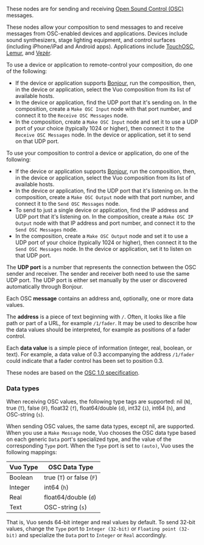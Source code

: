 These nodes are for sending and receiving [Open Sound Control (OSC)](http://opensoundcontrol.org/introduction-osc) messages. 

These nodes allow your composition to send messages to and receive messages from OSC-enabled devices and applications. Devices include sound synthesizers, stage lighting equipment, and control surfaces (including iPhone/iPad and Android apps). Applications include [TouchOSC](http://hexler.net/software/touchosc), [Lemur](http://liine.net/en/products/lemur/), and [Vezér](http://www.vezerapp.hu/).

To use a device or application to remote-control your composition, do one of the following: 

   - If the device or application supports <a href="http://en.wikipedia.org/wiki/Bonjour_(software)">Bonjour</a>, run the composition, then, in the device or application, select the Vuo composition from its list of available hosts. 
   - In the device or application, find the UDP port that it's sending on. In the composition, create a `Make OSC Input` node with that port number, and connect it to the `Receive OSC Messages` node.
   - In the composition, create a `Make OSC Input` node and set it to use a UDP port of your choice (typically 1024 or higher), then connect it to the `Receive OSC Messages` node. In the device or application, set it to send on that UDP port.

To use your composition to control a device or application, do one of the following:

   - If the device or application supports <a href="http://en.wikipedia.org/wiki/Bonjour_(software)">Bonjour</a>, run the composition, then, in the device or application, select the Vuo composition from its list of available hosts. 
   - In the device or application, find the UDP port that it's listening on. In the composition, create a `Make OSC Output` node with that port number, and connect it to the `Send OSC Messages` node.
   - To send to just a single device or application, find the IP address and UDP port that it's listening on. In the composition, create a `Make OSC IP Output` node with that IP address and port number, and connect it to the `Send OSC Messages` node.
   - In the composition, create a `Make OSC Output` node and set it to use a UDP port of your choice (typically 1024 or higher), then connect it to the `Send OSC Messages` node. In the device or application, set it to listen on that UDP port.

The **UDP port** is a number that represents the connection between the OSC sender and receiver. The sender and receiver both need to use the same UDP port. The UDP port is either set manually by the user or discovered automatically through Bonjour. 

Each OSC **message** contains an address and, optionally, one or more data values. 

The **address** is a piece of text beginning with `/`. Often, it looks like a file path or part of a URL, for example `/1/fader`. It may be used to describe how the data values should be interpreted, for example as positions of a fader control. 

Each **data value** is a simple piece of information (integer, real, boolean, or text). For example, a data value of 0.3 accompanying the address `/1/fader` could indicate that a fader control has been set to position 0.3. 

These nodes are based on the [OSC 1.0 specification](http://opensoundcontrol.org/spec-1_0).

### Data types

When receiving OSC values, the following type tags are supported: nil (`N`), true (`T`), false (`F`), float32 (`f`), float64/double (`d`), int32 (`i`), int64 (`h`), and OSC-string (`s`).

When sending OSC values, the same data types, except nil, are supported.  When you use a `Make Message` node, Vuo chooses the OSC data type based on each generic `Data` port's specialized type, and the value of the corresponding `Type` port.  When the `Type` port is set to `(auto)`, Vuo uses the following mappings:

Vuo Type | OSC Data Type
-------- | -------------
Boolean  | true (`T`) or false (`F`)
Integer  | int64 (`h`)
Real     | float64/double (`d`)
Text     | OSC-string (`s`)

That is, Vuo sends 64-bit integer and real values by default.  To send 32-bit values, change the `Type` port to `Integer (32-bit)` or `Floating point (32-bit)` and specialize the `Data` port to `Integer` or `Real` accordingly.
